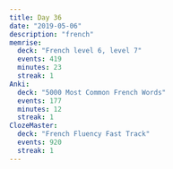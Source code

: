 ```yaml
---
title: Day 36
date: "2019-05-06"
description: "french"
memrise:
  deck: "French level 6, level 7"
  events: 419
  minutes: 23
  streak: 1
Anki:
  deck: "5000 Most Common French Words"
  events: 177
  minutes: 12
  streak: 1
ClozeMaster:
  deck: "French Fluency Fast Track"
  events: 920
  streak: 1
---
```

